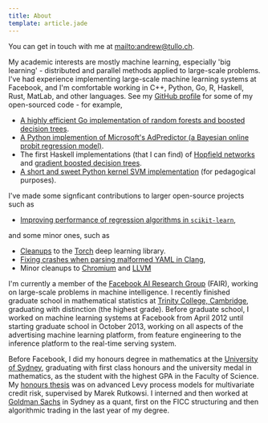 ```yaml
---
title: About
template: article.jade
---
```


You can get in touch with me at <mailto:andrew@tullo.ch>.

My academic interests are mostly machine learning, especially 'big
learning' - distributed and parallel methods applied to large-scale
problems. I've had experience implementing large-scale machine
learning systems at Facebook, and I'm comfortable working in C++,
Python, Go, R, Haskell, Rust, MatLab, and other languages. See my
[GitHub profile][] for some of my open-sourced code - for example,

+ [A highly efficient Go implementation of random forests and boosted decision trees][dt].
+ [A Python implemention of Microsoft's AdPredictor (a Bayesian online probit regression model)][ap].
+ The first Haskell implementations (that I can find) of
[Hopfield networks][] and [gradient boosted decision trees][bdt].
+ [A short and sweet Python kernel SVM implementation][svmpy] (for
  pedagogical purposes).

I've made some signficant contributions to larger open-source
projects such as

+ [Improving performance of regression algorithms in `scikit-learn`](https://github.com/scikit-learn/scikit-learn/pull/2944),

and some minor ones, such as
+ [Cleanups](https://github.com/torch/cutorch/pull/5) to the [Torch][]
deep learning library.
+ [Fixing crashes when parsing malformed YAML in Clang](http://reviews.llvm.org/D1236),
+ Minor cleanups to
  [Chromium](https://codereview.chromium.org/177123004) and
  [LLVM](http://reviews.llvm.org/D3278)

I'm currently a member of the [Facebook AI Research Group][] (FAIR),
working on large-scale problems in machine intelligence. I recently
finished graduate school in mathematical statistics at
[Trinity College, Cambridge][], graduating with distinction (the
highest grade). Before graduate school, I worked on machine learning
systems at Facebook from April 2012 until starting graduate school in
October 2013, working on all aspects of the advertising machine
learning platform, from feature engineering to the inference platform
to the real-time serving system.

Before Facebook, I did my honours degree in mathematics at the
[University of Sydney][], graduating with first class honours and the
university medal in mathematics, as the student with the highest GPA
in the Faculty of Science. My [honours thesis][thesis] was on advanced
Levy process models for multivariate credit risk, supervised by Marek
Rutkowsi. I interned and then worked at [Goldman Sachs][] in Sydney as
a quant, first on the FICC structuring and then algorithmic trading in
the last year of my degree.

[Facebook AI Research Group]: https://www.facebook.com/fair
[GitHub profile]: https://github.com/ajtulloch
[Goldman Sachs]: http://www.goldmansachs.com/
[Hopfield networks]: https://github.com/ajtulloch/hopfield-networks
[Torch]: http://torch.ch
[Trinity College, Cambridge]: http://www.trin.cam.ac.uk/
[University of California, Berkeley]: http://berkeley.edu
[University of Sydney]: http://sydney.edu.au
[ap]: https://github.com/ajtulloch/adpredictor
[bdt]: https://github.com/ajtulloch/haskell-ml
[dt]: https://github.com/ajtulloch/decisiontrees
[svmpy]: https://github.com/ajtulloch/svmpy
[thesis]: /PDFs/AndrewTulloch-HonoursThesis.pdf
